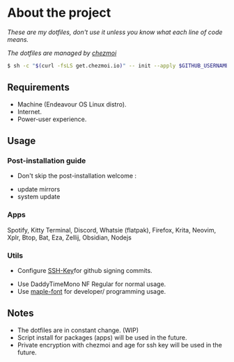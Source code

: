 # About the project

_These are my dotfiles, don't use it unless you know what each line of code means._

_The dotfiles are managed by [chezmoi](https://www.chezmoi.io/)_

```bash
$ sh -c "$(curl -fsLS get.chezmoi.io)" -- init --apply $GITHUB_USERNAME
```

## Requirements
- Machine (Endeavour OS Linux distro).
- Internet.
- Power-user experience.

## Usage

### Post-installation guide
- Don't skip the post-installation welcome : 
 * update mirrors
 * system update

### Apps
Spotify, Kitty Terminal, Discord, Whatsie (flatpak), Firefox, Krita, Neovim,
Xplr, Btop, Bat, Eza, Zellij, Obsidian, Nodejs


### Utils

- Configure [SSH-Key](https://docs.github.com/en/authentication/connecting-to-github-with-ssh/generating-a-new-ssh-key-and-adding-it-to-the-ssh-agent)for github signing commits.
* Use DaddyTimeMono NF Regular for normal usage. 
* Use [maple-font](https://github.com/subframe7536/Maple-font/releases) for developer/ programming usage.

## Notes

* The dotfiles are in constant change. (WIP)
* Script install for packages (apps) will be used in the future.
* Private encryption with chezmoi and age for ssh key will be used in the future.
